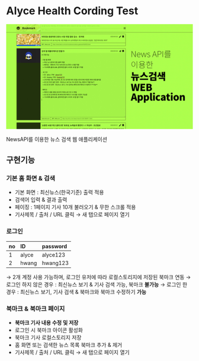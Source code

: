 # Alyce Health Cording Test

![스틸컷](./src/images/search-api-app-snap.jpg)

NewsAPI를 이용한 뉴스 검색 웹 애플리케이션

## 구현기능

### 기본 홈 화면 & 검색

- 기본 화면 : 최신뉴스(한국기준) 출력 적용
- 검색어 입력 & 결과 출력
- 페이징 : 1페이지 기사 10개 불러오기 & 무한 스크롤 적용
- 기사제목 / 출처 / URL 클릭 → 새 탭으로 페이지 열기

### 로그인

| no  | ID    | password |
| --- | :---- | :------- |
| 1   | alyce | alyce123 |
| 2   | hwang | hwang123 |

→ 2개 계정 사용 가능하며, 로그인 유저에 따라 로컬스토리지에 저장된 북마크 연동
→ 로그인 하지 않은 경우 : 최신뉴스 보기 & 기사 검색 가능, 북마크 **불가능**
→ 로그인 한 경우 : 최신뉴스 보기, 기사 검색 & 북마크와 북마크 수정하기 **가능**

### 북마크 & 북마크 페이지

- **북마크 기사 내용 수정 및 저장**
- 로그인 시 북마크 아이콘 활성화
- 북마크 기사 로컬스토리지 저장
- 홈 화면 또는 검색한 뉴스 목록 북마크 추가 & 제거
- 기사제목 / 출처 / URL 클릭 → 새 탭으로 페이지 열기

